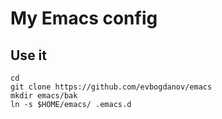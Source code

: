 # My Emacs config

## Use it

```
cd
git clone https://github.com/evbogdanov/emacs
mkdir emacs/bak
ln -s $HOME/emacs/ .emacs.d
```
